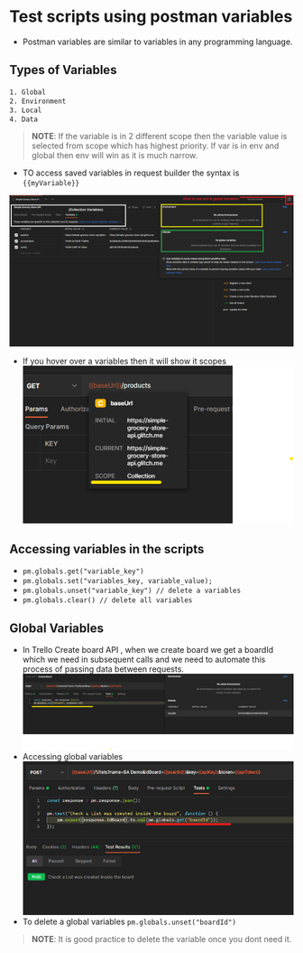 # Test scripts using postman variables
* Postman variables are similar to variables in any programming language. 
## Types of Variables
    1. Global
    2. Environment 
    3. Local 
    4. Data
> **NOTE**: If the variable is in 2 different scope then the variable value is selected from scope which has highest priority. If var is in env and global then env will win as it is much narrow. 

* TO access saved variables in request builder the syntax is `{{myVariable}}`

![Overview](./img/variables-overview.png)

* If you hover over a variables then it will show it scopes
![scopes](./img/scopes.png)

## Accessing variables in the scripts

* `pm.globals.get("variable_key")`
* `pm.globals.set("variables_key, variable_value);`
* `pm.globals.unset("variable_key") // delete a variables`
* `pm.globals.clear() // delete all variables`

## Global Variables
* In Trello Create board API , when we create board we get a boardId which we need in subsequent calls and we need to automate this process of passing data between requests. 
![setting-global-variables](./img/setting-global-variables.png)
* Accessing global variables
![image.png](./img/accessing-global-variables.png)
* To delete a global variables `pm.globals.unset("boardId")`

> **NOTE**: It is good practice to delete the variable once you dont need it.